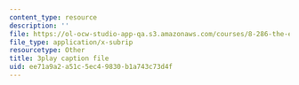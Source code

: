 ```yaml
---
content_type: resource
description: ''
file: https://ol-ocw-studio-app-qa.s3.amazonaws.com/courses/8-286-the-early-universe-fall-2013/ee71a9a2a51c5ec49830b1a743c73d4f_wuPEmfon9lg.vtt
file_type: application/x-subrip
resourcetype: Other
title: 3play caption file
uid: ee71a9a2-a51c-5ec4-9830-b1a743c73d4f
---
```

